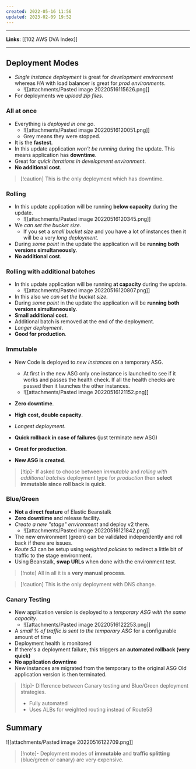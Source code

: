```yaml
---
created: 2022-05-16 11:56
updated: 2023-02-09 19:52
---
```

---
**Links**: [[102 AWS DVA Index]]

---
## Deployment Modes
- *Single instance deployment* is great for *development environment* whereas *HA* with load balancer is great for *prod environments*.
	- ![[attachments/Pasted image 20220516115626.png]]
- For deployments we *upload zip files*.

### All at once
- Everything is *deployed in one go*.
	- ![[attachments/Pasted image 20220516120051.png]]
	- Grey means they were stopped.
- It is the **fastest**.
- In this update application *won't be running* during the update. This means application has **downtime**.
- Great for *quick iterations in development environment*.
- **No additional cost**. 

> [!caution] This is the only deployment which has downtime.

### Rolling
- In this update application will be running **below capacity** during the update.
	- ![[attachments/Pasted image 20220516120345.png]]
- We *can set the bucket size*.
	- If you set a *small bucket size* and you have a lot of instances then it will be a very *long deployment*.
- During *some point* in the update the application will be **running both versions simultaneously**.
- **No additional cost**.

### Rolling with additional batches
- In this update application will be running **at capacity** during the update.
	- ![[attachments/Pasted image 20220516120807.png]]
- In this also we *can set the bucket size*.
- During *some point* in the update the application will be **running both versions simultaneously**.
- **Small additional cost**.
- Additional batch is removed at the end of the deployment.
- *Longer deployment*.
- **Good for production**.

### Immutable
- New Code is deployed to *new instances* on a temporary ASG.
	- At first in the new ASG only one instance is launched to see if it works and passes the health check. If all the health checks are passed then it launches the other instances.
	- ![[attachments/Pasted image 20220516121152.png]]

- **Zero downtime**.
- **High cost, double capacity**.
- *Longest deployment*.
- **Quick rollback in case of failures** (just terminate new ASG)
- **Great for production**.
- **New ASG is created**.

> [!tip]- If asked to choose between *immutable* and *rolling with additional batches* deployment type for *production* then **select immutable since roll back is quick**.

### Blue/Green
- **Not a direct feature** of Elastic Beanstalk
- **Zero downtime** and release facility.
- *Create a new "stage" environment* and deploy v2 there.
	- ![[attachments/Pasted image 20220516121842.png]]
- The new environment (green) can be validated independently and roll back if there are issues.
- *Route 53* can be setup using *weighted policies* to redirect a little bit of traffic to the stage environment.
- Using Beanstalk, **swap URLs** when done with the environment test.

> [!note] All in all it is a **very manual process**.

> [!caution] This is the only deployment with DNS change.

### Canary Testing
- New application version is deployed to a *temporary ASG with the same capacity*.
	- ![[attachments/Pasted image 20220516122253.png]]
- A *small % of traffic is sent to the temporary ASG* for a configurable amount of time
- Deployment health is monitored
- If there's a deployment failure, this triggers an **automated rollback (very quick)**
- **No application downtime**
- New instances are migrated from the temporary to the original ASG Old application version is then terminated.

> [!tip]- Difference between Canary testing and Blue/Green deployment strategies.
> - Fully automated
> - Uses ALBs for weighted routing instead of Route53

## Summary
![[attachments/Pasted image 20220516122709.png]]

> [!note]- Deployment modes of **immutable** and **traffic splitting** (blue/green or canary) are very expensive.